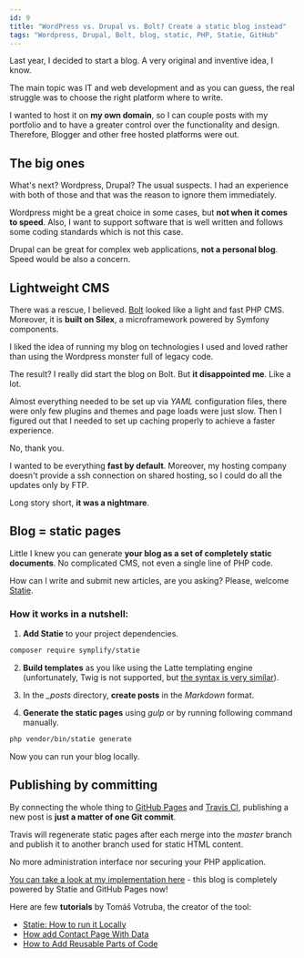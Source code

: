 ```yaml
---
id: 9
title: "WordPress vs. Drupal vs. Bolt? Create a static blog instead"
tags: "Wordpress, Drupal, Bolt, blog, static, PHP, Statie, GitHub"
---
```


Last year, I decided to start a blog. A very original and inventive idea, I know.
 
The main topic was IT and web development and as you can guess, the real struggle was to choose the right platform where to write.
 
I wanted to host it on **my own domain**, so I can couple posts with my portfolio and to have a greater control over the functionality and design. Therefore, Blogger and other free hosted platforms were out.

## The big ones

What's next? Wordpress, Drupal? The usual suspects. I had an experience with both of those and that was the reason to ignore them immediately.

Wordpress might be a great choice in some cases, but **not when it comes to speed**. Also, I want to support software that is well written and follows some coding standards which is not this case.

Drupal can be great for complex web applications, **not a personal blog**. Speed would be also a concern.

## Lightweight CMS

There was a rescue, I believed. [Bolt](https://bolt.cm/) looked like a light and fast PHP CMS. Moreover, it is **built on Silex**, a microframework powered by Symfony components.

I liked the idea of running my blog on technologies I used and loved rather than using the Wordpress monster full of legacy code.

The result? I really did start the blog on Bolt. But **it disappointed me**. Like a lot.

Almost everything needed to be set up via _YAML_ configuration files, there were only few plugins and themes and page loads were just slow. Then I figured out that I needed to set up caching properly to achieve a faster experience.

No, thank you.

I wanted to be everything **fast by default**. Moreover, my hosting company doesn't provide a ssh connection on shared hosting, so I could do all the updates only by FTP.

Long story short, **it was a nightmare**.

## Blog = static pages
Little I knew you can generate **your blog as a set of completely static documents**. No complicated CMS, not even a single line of PHP code.

How can I write and submit new articles, are you asking? Please, welcome [Statie](https://github.com/Symplify/Statie).

### How it works in a nutshell:
1. **Add Statie** to your project dependencies.
```bash
composer require symplify/statie
```

2. **Build templates** as you like using the Latte templating engine (unfortunately, Twig is not supported, but [the syntax is very similar](https://latte.nette.org/en/macros)).

3. In the *_posts* directory, **create posts** in the _Markdown_ format.

4. **Generate the static pages** using *gulp* or by running following command manually.
```bash
php vendor/bin/statie generate
```

Now you can run your blog locally.

## Publishing by committing
By connecting the whole thing to [GitHub Pages](https://pages.github.com/) and [Travis CI](https://travis-ci.org), publishing a new post is **just a matter of one Git commit**.

Travis will regenerate static pages after each merge into the _master_ branch and publish it to another branch used for static HTML content.

No more administration interface nor securing your PHP application.
 
[You can take a look at my implementation here](https://github.com/ikvasnica/ikvasnica.com) - this blog is completely powered by Statie and GitHub Pages now! 
 
Here are few **tutorials** by Tomáš Votruba, the creator of the tool:
- [Statie: How to run it Locally](https://www.tomasvotruba.cz/blog/2017/02/20/statie-how-to-run-it-locally/)
- [How add Contact Page With Data](https://www.tomasvotruba.cz/blog/2017/03/06/statie-2-how-to-add-contact-page-with-data/)
- [How to Add Reusable Parts of Code](https://www.tomasvotruba.cz/blog/2017/03/09/statie-3-how-to-add-reusable-parts-of-code/)
